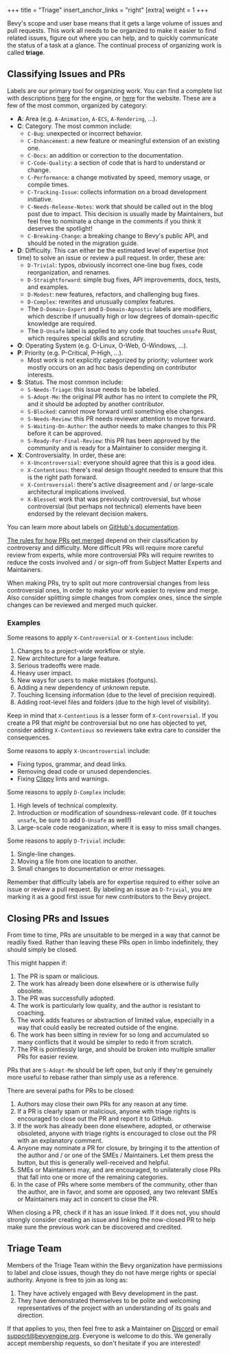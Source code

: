 +++
title = "Triage"
insert_anchor_links = "right"
[extra]
weight = 1
+++

Bevy's scope and user base means that it gets a large volume of issues and pull requests. This work all needs to be organized to make it easier to find related issues, figure out where you can help, and to quickly communicate the status of a task at a glance. The continual process of organizing work is called **triage**.

## Classifying Issues and PRs

Labels are our primary tool for organizing work. You can find a complete list with descriptions [here](https://github.com/bevyengine/bevy/labels) for the engine, or [here](https://github.com/bevyengine/bevy-website/labels) for the website. These are a few of the most common, organized by category:

- **A**: Area (e.g. `A-Animation`, `A-ECS`, `A-Rendering`, ...).
- **C**: Category. The most common include:
  - `C-Bug`: unexpected or incorrect behavior.
  - `C-Enhancement`: a new feature or meaningful extension of an existing one.
  - `C-Docs`: an addition or correction to the documentation.
  - `C-Code-Quality`: a section of code that is hard to understand or change.
  - `C-Performance`: a change motivated by speed, memory usage, or compile times.
  - `C-Tracking-Issue`: collects information on a broad development initiative.
  - `C-Needs-Release-Notes`: work that should be called out in the blog post due to impact. This decision is usually made by Maintainers, but feel free to nominate a change in the comments if you think it deserves the spotlight!
  - `C-Breaking-Change`: a breaking change to Bevy's public API, and should be noted in the migration guide.
- **D**: Difficulty. This can either be the estimated level of expertise (not time) to solve an issue or review a pull request. In order, these are:
  - `D-Trivial`: typos, obviously incorrect one-line bug fixes, code reorganization, and renames.
  - `D-Straightforward`: simple bug fixes, API improvements, docs, tests, and examples.
  - `D-Modest`: new features, refactors, and challenging bug fixes.
  - `D-Complex`: rewrites and unusually complex features.
  - The `D-Domain-Expert` and `D-Domain-Agnostic` labels are modifiers, which describe if unusually high or low degrees of domain-specific knowledge are required.
  - The `D-Unsafe` label is applied to any code that touches `unsafe` Rust, which requires special skills and scrutiny.
- **O**: Operating System (e.g. O-Linux, O-Web, O-Windows, ...).
- **P**: Priority (e.g. P-Critical, P-High, ...).
  - Most work is not explicitly categorized by priority; volunteer work mostly occurs on an ad hoc basis depending on contributor interests.
- **S**: Status. The most common include:
  - `S-Needs-Triage`: this issue needs to be labeled.
  - `S-Adopt-Me`: the original PR author has no intent to complete the PR, and it should be adopted by another contributor.
  - `S-Blocked`: cannot move forward until something else changes.
  - `S-Needs-Review`: this PR needs reviewer attention to move forward.
  - `S-Waiting-On-Author`: the author needs to make changes to this PR before it can be approved.
  - `S-Ready-For-Final-Review`: this PR has been approved by the community and is ready for a Maintainer to consider merging it.
- **X**: Controversiality. In order, these are:
  - `X-Uncontroversial`: everyone should agree that this is a good idea.
  - `X-Contentious`: there's real design thought needed to ensure that this is the right path forward.
  - `X-Controversial`: there's active disagreement and / or large-scale architectural implications involved.
  - `X-Blessed`: work that was previously controversial, but whose controversial (but perhaps not technical) elements have been endorsed by the relevant decision makers.

You can learn more about labels on [GitHub's documentation](https://docs.github.com/en/issues/using-labels-and-milestones-to-track-work/managing-labels).

[The rules for how PRs get merged](@/learn/contribute/helping-out/reviewing-pull-requests.md#how-pull-requests-are-merged) depend on their classification by controversy and difficulty. More difficult PRs will require more careful review from experts, while more controversial PRs will require rewrites to reduce the costs involved and / or sign-off from Subject Matter Experts and Maintainers.

When making PRs, try to split out more controversial changes from less controversial ones, in order to make your work easier to review and merge. Also consider splitting simple changes from complex ones, since the simple changes can be reviewed and merged much quicker.

### Examples

Some reasons to apply `X-Controversial` or `X-Contentious` include:

1. Changes to a project-wide workflow or style.
2. New architecture for a large feature.
3. Serious tradeoffs were made.
4. Heavy user impact.
5. New ways for users to make mistakes (footguns).
6. Adding a new dependency of unknown repute.
7. Touching licensing information (due to the level of precision required).
8. Adding root-level files and folders (due to the high level of visibility).

Keep in mind that `X-Contentious` is a lesser form of `X-Controversial`. If you create a PR that _might_ be controversial but no one has objected to yet, consider adding `X-Contentious` so reviewers take extra care to consider the consequences.

Some reasons to apply `X-Uncontroversial` include:

- Fixing typos, grammar, and dead links.
- Removing dead code or unused dependencies.
- Fixing [Clippy] lints and warnings.

[Clippy]: https://doc.rust-lang.org/clippy/

Some reasons to apply `D-Complex` include:

1. High levels of technical complexity.
2. Introduction or modification of soundness-relevant code. (If it touches `unsafe`, be sure to add `D-Unsafe` as well!)
3. Large-scale code reoganization, where it is easy to miss small changes.

Some reasons to apply `D-Trivial` include:

1. Single-line changes.
2. Moving a file from one location to another.
3. Small changes to documentation or error messages.

Remember that difficulty labels are for expertise required to either solve an issue or review a pull request. By labeling an issue as `D-Trivial`, you are marking it as a good first issue for new contributors to the Bevy project.

## Closing PRs and Issues

From time to time, PRs are unsuitable to be merged in a way that cannot be readily fixed. Rather than leaving these PRs open in limbo indefinitely, they should simply be closed.

This might happen if:

1. The PR is spam or malicious.
2. The work has already been done elsewhere or is otherwise fully obsolete.
3. The PR was successfully adopted.
4. The work is particularly low quality, and the author is resistant to coaching.
5. The work adds features or abstraction of limited value, especially in a way that could easily be recreated outside of the engine.
6. The work has been sitting in review for so long and accumulated so many conflicts that it would be simpler to redo it from scratch.
7. The PR is pointlessly large, and should be broken into multiple smaller PRs for easier review.

PRs that are `S-Adopt-Me` should be left open, but only if they're genuinely more useful to rebase rather than simply use as a reference.

There are several paths for PRs to be closed:

1. Authors may close their own PRs for any reason at any time.
2. If a PR is clearly spam or malicious, anyone with triage rights is encouraged to close out the PR and report it to GitHub.
3. If the work has already been done elsewhere, adopted, or otherwise obsoleted, anyone with triage rights is encouraged to close out the PR with an explanatory comment.
4. Anyone may nominate a PR for closure, by bringing it to the attention of the author and / or one of the SMEs / Maintainers. Let them press the button, but this is generally well-received and helpful.
5. SMEs or Maintainers may, and are encouraged, to unilaterally close PRs that fall into one or more of the remaining categories.
6. In the case of PRs where some members of the community, other than the author, are in favor, and some are opposed, any two relevant SMEs or Maintainers may act in concert to close the PR.

When closing a PR, check if it has an issue linked. If it does not, you should strongly consider creating an issue and linking the now-closed PR to help make sure the previous work can be discovered and credited.

## Triage Team

Members of the Triage Team within the Bevy organization have permissions to label and close issues, though they do not have merge rights or special authority. Anyone is free to join as long as:

1. They have actively engaged with Bevy development in the past.
2. They have demonstrated themselves to be polite and welcoming representatives of the project with an understanding of its goals and direction.

If that applies to you, then feel free to ask a Maintainer on [Discord] or email <support@bevyengine.org>. Everyone is welcome to do this. We generally accept membership requests, so don't hesitate if you are interested!

[Discord]: https://discord.gg/bevy
